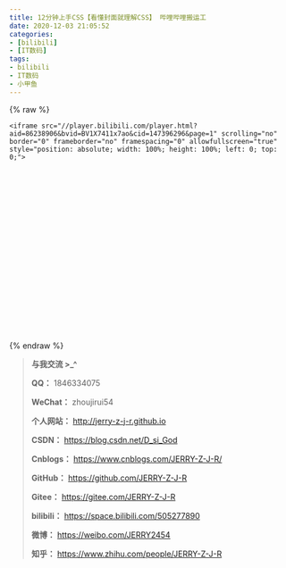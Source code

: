 ```yaml
---
title: 12分钟上手CSS【看懂封面就理解CSS】 哔哩哔哩搬运工
date: 2020-12-03 21:05:52
categories:
- [bilibili]
- [IT数码]
tags:
- bilibili
- IT数码
- 小甲鱼
---
```


{% raw %}

<div style="position: relative; width: 100%; height: 0; padding-bottom: 75%;">

    <iframe src="//player.bilibili.com/player.html?aid=86238906&bvid=BV1X7411x7ao&cid=147396296&page=1" scrolling="no" border="0" frameborder="no" framespacing="0" allowfullscreen="true" style="position: absolute; width: 100%; height: 100%; left: 0; top: 0;">

  </iframe>

</div>

{% endraw %}



<!--more-->



> **与我交流 >_^**
>
> **QQ：** 1846334075
>
> **WeChat：** zhoujirui54
>
> **个人网站：** <http://jerry-z-j-r.github.io>	
>
> **CSDN：** <https://blog.csdn.net/D_si_God>
>
> **Cnblogs：** <https://www.cnblogs.com/JERRY-Z-J-R/>
>
> **GitHub：** <https://github.com/JERRY-Z-J-R>
>
> **Gitee：** <https://gitee.com/JERRY-Z-J-R>
>
> **bilibili：** <https://space.bilibili.com/505277890>
>
> **微博：** <https://weibo.com/JERRY2454>
>
> **知乎：** <https://www.zhihu.com/people/JERRY-Z-J-R>